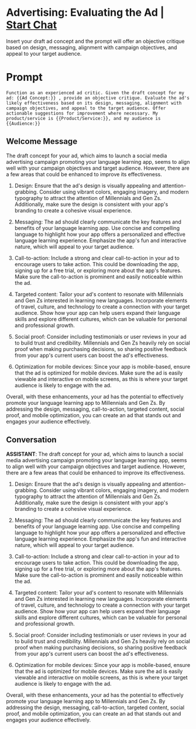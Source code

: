 

# Advertising: Evaluating the Ad | [Start Chat](https://gptcall.net/chat.html?data=%7B%22contact%22%3A%7B%22id%22%3A%22VbycK-fpbRpCCwwpS2cDw%22%2C%22flow%22%3Atrue%7D%7D)
Insert your draft ad concept and the prompt will offer an objective critique based on design, messaging, alignment with campaign objectives, and appeal to your target audience. 

# Prompt

```
Function as an experienced ad critic. Given the draft concept for my ad: {{Ad Concept:}} , provide an objective critique. Evaluate the ad's likely effectiveness based on its design, messaging, alignment with campaign objectives, and appeal to the target audience. Offer actionable suggestions for improvement where necessary. My product/service is {{Product/Service:}}, and my audience is {{Audience:}}

```

## Welcome Message
The draft concept for your ad, which aims to launch a social media advertising campaign promoting your language learning app, seems to align well with your campaign objectives and target audience. However, there are a few areas that could be enhanced to improve its effectiveness.



1. Design: Ensure that the ad's design is visually appealing and attention-grabbing. Consider using vibrant colors, engaging imagery, and modern typography to attract the attention of Millennials and Gen Zs. Additionally, make sure the design is consistent with your app's branding to create a cohesive visual experience.



2. Messaging: The ad should clearly communicate the key features and benefits of your language learning app. Use concise and compelling language to highlight how your app offers a personalized and effective language learning experience. Emphasize the app's fun and interactive nature, which will appeal to your target audience.



3. Call-to-action: Include a strong and clear call-to-action in your ad to encourage users to take action. This could be downloading the app, signing up for a free trial, or exploring more about the app's features. Make sure the call-to-action is prominent and easily noticeable within the ad.



4. Targeted content: Tailor your ad's content to resonate with Millennials and Gen Zs interested in learning new languages. Incorporate elements of travel, culture, and technology to create a connection with your target audience. Show how your app can help users expand their language skills and explore different cultures, which can be valuable for personal and professional growth.



5. Social proof: Consider including testimonials or user reviews in your ad to build trust and credibility. Millennials and Gen Zs heavily rely on social proof when making purchasing decisions, so sharing positive feedback from your app's current users can boost the ad's effectiveness.



6. Optimization for mobile devices: Since your app is mobile-based, ensure that the ad is optimized for mobile devices. Make sure the ad is easily viewable and interactive on mobile screens, as this is where your target audience is likely to engage with the ad.



Overall, with these enhancements, your ad has the potential to effectively promote your language learning app to Millennials and Gen Zs. By addressing the design, messaging, call-to-action, targeted content, social proof, and mobile optimization, you can create an ad that stands out and engages your audience effectively.

## Conversation

**ASSISTANT**: The draft concept for your ad, which aims to launch a social media advertising campaign promoting your language learning app, seems to align well with your campaign objectives and target audience. However, there are a few areas that could be enhanced to improve its effectiveness.



1. Design: Ensure that the ad's design is visually appealing and attention-grabbing. Consider using vibrant colors, engaging imagery, and modern typography to attract the attention of Millennials and Gen Zs. Additionally, make sure the design is consistent with your app's branding to create a cohesive visual experience.



2. Messaging: The ad should clearly communicate the key features and benefits of your language learning app. Use concise and compelling language to highlight how your app offers a personalized and effective language learning experience. Emphasize the app's fun and interactive nature, which will appeal to your target audience.



3. Call-to-action: Include a strong and clear call-to-action in your ad to encourage users to take action. This could be downloading the app, signing up for a free trial, or exploring more about the app's features. Make sure the call-to-action is prominent and easily noticeable within the ad.



4. Targeted content: Tailor your ad's content to resonate with Millennials and Gen Zs interested in learning new languages. Incorporate elements of travel, culture, and technology to create a connection with your target audience. Show how your app can help users expand their language skills and explore different cultures, which can be valuable for personal and professional growth.



5. Social proof: Consider including testimonials or user reviews in your ad to build trust and credibility. Millennials and Gen Zs heavily rely on social proof when making purchasing decisions, so sharing positive feedback from your app's current users can boost the ad's effectiveness.



6. Optimization for mobile devices: Since your app is mobile-based, ensure that the ad is optimized for mobile devices. Make sure the ad is easily viewable and interactive on mobile screens, as this is where your target audience is likely to engage with the ad.



Overall, with these enhancements, your ad has the potential to effectively promote your language learning app to Millennials and Gen Zs. By addressing the design, messaging, call-to-action, targeted content, social proof, and mobile optimization, you can create an ad that stands out and engages your audience effectively.

